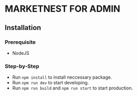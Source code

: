 # MARKETNEST FOR ADMIN

## Installation

### Prerequisite

- NodeJS

### Step-by-Step

- Run `npm install` to install neccessary package.
- Run `npm run dev` to start developing.
- Run `npm run build` and `npm run start` to start production.
